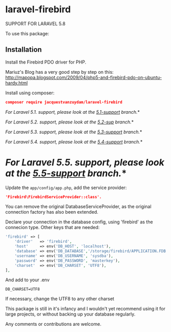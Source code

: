# laravel-firebird

SUPPORT FOR LARAVEL 5.8

To use this package:

Installation
------------

Install the Firebird PDO driver for PHP.

Mariuz's Blog has a very good step by step on this:
http://mapopa.blogspot.com/2009/04/php5-and-firebird-pdo-on-ubuntu-hardy.html

Install using composer:
```json
composer require jacquestvanzuydam/laravel-firebird
```

**For Laravel 5.1.* support, please look at the [5.1-support](https://github.com/jacquestvanzuydam/laravel-firebird/tree/5.1-support) branch.**

**For Laravel 5.2.* support, please look at the [5.2-sup](https://github.com/jacquestvanzuydam/laravel-firebird/tree/5.2-sup) branch.**

**For Laravel 5.3.* support, please look at the [5.3-support](https://github.com/jacquestvanzuydam/laravel-firebird/tree/5.3-support) branch.**

**For Laravel 5.4.* support, please look at the [5.4-support](https://github.com/jacquestvanzuydam/laravel-firebird/tree/5.4-support) branch.**

**For Laravel 5.5.* support, please look at the [5.5-support](https://github.com/jacquestvanzuydam/laravel-firebird/tree/5.5-support) branch.**
=======

Update the `app/config/app.php`, add the service provider:
```json
'Firebird\FirebirdServiceProvider::class'.
```

You can remove the original DatabaseServiceProvider, as the original connection factory has also been extended.

Declare your connection in the database config, using 'firebird' as the
connecion type.
Other keys that are needed:
```php
'firebird' => [
    'driver'   => 'firebird',
    'host'     => env('DB_HOST', 'localhost'),
    'database' => env('DB_DATABASE','/storage/firebird/APPLICATION.FDB'),
    'username' => env('DB_USERNAME', 'sysdba'),
    'password' => env('DB_PASSWORD', 'masterkey'),
    'charset'  => env('DB_CHARSET', 'UTF8'),
],
```

And add to your .env
```
DB_CHARSET=UTF8
```

If necessary, change the UTF8 to any other charset

This package is still in it's infancy and I wouldn't yet recommend using
it for large projects, or without backing up your database regularly.

Any comments or contributions are welcome.
